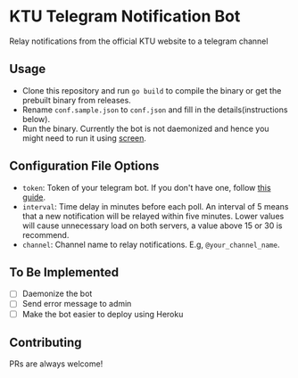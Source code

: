 # KTU Telegram Notification Bot

Relay notifications from the official KTU website to a telegram channel

## Usage
- Clone this repository and run `go build` to compile the binary or get the prebuilt binary from releases.
- Rename `conf.sample.json` to `conf.json` and fill in the details(instructions below).
- Run the binary. Currently the bot is not daemonized and hence you might need to run it using [screen](https://www.howtogeek.com/662422/how-to-use-linuxs-screen-command/).

## Configuration File Options
- `token`: Token of your telegram bot. If you don't have one, follow [this guide](https://core.telegram.org/bots#6-botfather).
- `interval`: Time delay in minutes before each poll. An interval of 5 means that a new notification will be relayed within five minutes. Lower values will cause unnecessary load on both servers, a value above 15 or 30 is recommend.
- `channel`: Channel name to relay notifications. E.g, `@your_channel_name`.

## To Be Implemented
- [ ] Daemonize the bot
- [ ] Send error message to admin
- [ ] Make the bot easier to deploy using Heroku
## Contributing
PRs are always welcome!
